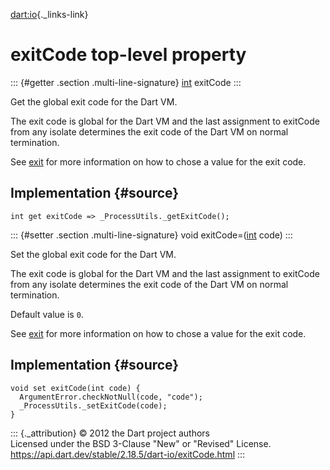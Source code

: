 [dart:io](../dart-io/dart-io-library){._links-link}

exitCode top-level property
===========================

::: {#getter .section .multi-line-signature}
[int](../dart-core/int-class) exitCode
:::

Get the global exit code for the Dart VM.

The exit code is global for the Dart VM and the last assignment to
exitCode from any isolate determines the exit code of the Dart VM on
normal termination.

See [exit](exit) for more information on how to chose a value for the
exit code.

Implementation {#source}
--------------

``` {.language-dart data-language="dart"}
int get exitCode => _ProcessUtils._getExitCode();
```

::: {#setter .section .multi-line-signature}
void exitCode=([int](../dart-core/int-class) code)
:::

Set the global exit code for the Dart VM.

The exit code is global for the Dart VM and the last assignment to
exitCode from any isolate determines the exit code of the Dart VM on
normal termination.

Default value is `0`.

See [exit](exit) for more information on how to chose a value for the
exit code.

Implementation {#source}
--------------

``` {.language-dart data-language="dart"}
void set exitCode(int code) {
  ArgumentError.checkNotNull(code, "code");
  _ProcessUtils._setExitCode(code);
}
```

::: {._attribution}
© 2012 the Dart project authors\
Licensed under the BSD 3-Clause \"New\" or \"Revised\" License.\
<https://api.dart.dev/stable/2.18.5/dart-io/exitCode.html>
:::
